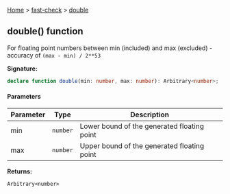 [Home](/) &gt; [fast-check](../fast-check.md) &gt; [double](double_3.md)

## double() function

For floating point numbers between min (included) and max (excluded) - accuracy of `(max - min) / 2**53`

<b>Signature:</b>

```typescript
declare function double(min: number, max: number): Arbitrary<number>;
```

#### Parameters

|  Parameter | Type | Description |
|  --- | --- | --- |
|  min | <code>number</code> | Lower bound of the generated floating point |
|  max | <code>number</code> | Upper bound of the generated floating point |

<b>Returns:</b>

`Arbitrary<number>`

